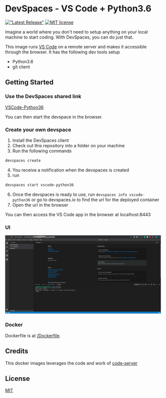 # DevSpaces - VS Code + Python3.6

[!["Latest Release"](https://img.shields.io/github/release/DevFactory/devspaces-vscode-python.svg)](https://github.com/DevFactory/devspaces-vscode-python/releases/latest)
[![MIT license](https://img.shields.io/badge/license-MIT-green.svg)](https://github.com/cdr/code-server/blob/master/LICENSE)

Imagine a world where you don't need to setup anything on your local machine to start coding. With DevSpaces, you can do just that.

This image runs [VS Code](https://github.com/Microsoft/vscode) on a remote server and makes it accessible through the browser.
It has the following dev tools setup
* Python3.6
* git client

## Getting Started

### Use the DevSpaces shared link

[VSCode-Python36](https://www.devspaces.io/devspaces/t/60k8yiwcfp8e9v60)

You can then start the devspace in the browser.

### Create your own devspace
1. Install the DevSpaces client
2. Check out this repository into a folder on your machine
3. Run the following commands 

```bash
devspaces create
```
4. You receive a notification when the devspaces is created
5. run
```bash
devspaces start vscode-python36
```
6. Once the devspaces is ready to use, run ```devspaces info vscode-python36``` or go to devspaces.io to find the url for the deployed container
7. Open the url in the browser

You can then access the VS Code app in the browser at localhost:8443

### UI

![Screenshot](/vscode-python.png)
### Docker

Dockerfile is at [/Dockerfile](/Dockerfile).

## Credits

This docker images leverages the code and work of [code-server](https://github.com/cdr/code-server)

## License

[MIT](LICENSE)